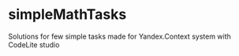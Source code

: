# simpleMathTasks
Solutions for few simple tasks made for Yandex.Context system with CodeLite studio
